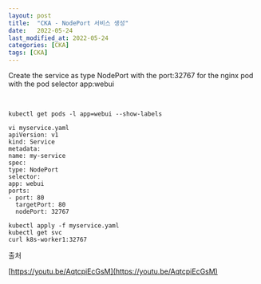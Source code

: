 ```yaml
---
layout: post
title:  "CKA - NodePort 서비스 생성"
date:   2022-05-24
last_modified_at: 2022-05-24
categories: [CKA]
tags: [CKA]
---
```


Create the service as type NodePort with the port:32767 for the nginx pod with the pod selector app:webui

<br/>

```shell
kubectl get pods -l app=webui --show-labels

vi myservice.yaml
apiVersion: v1
kind: Service
metadata:
name: my-service
spec:
type: NodePort
selector:
app: webui
ports:
- port: 80
  targetPort: 80
  nodePort: 32767

kubectl apply -f myservice.yaml
kubectl get svc
curl k8s-worker1:32767
```

출처

[https://youtu.be/AqtcpiEcGsM](https://youtu.be/AqtcpiEcGsM)